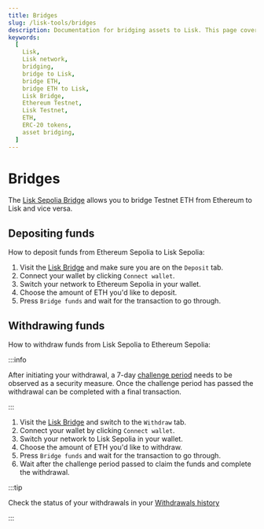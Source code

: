 ```yaml
---
title: Bridges
slug: /lisk-tools/bridges
description: Documentation for bridging assets to Lisk. This page covers how to bridge ETH and ERC-20s between Ethereum Sepolia and Lisk Sepoklia, with essential cautions and contract information.
keywords:
  [
    Lisk,
    Lisk network,
    bridging,
    bridge to Lisk,
    bridge ETH,
    bridge ETH to Lisk,
    Lisk Bridge,
    Ethereum Testnet,
    Lisk Testnet,
    ETH,
    ERC-20 tokens,
    asset bridging,
  ]
---
```


# Bridges

The [Lisk Sepolia Bridge](https://sepolia-bridge.lisk.com) allows you to bridge Testnet ETH from Ethereum to Lisk and vice versa.

## Depositing funds
How to deposit funds from Ethereum Sepolia to Lisk Sepolia:

1. Visit the [Lisk Bridge](https://sepolia-bridge.lisk.com) and make sure you are on the `Deposit` tab.
2. Connect your wallet by clicking `Connect wallet`.
3. Switch your network to Ethereum Sepolia in your wallet.
4. Choose the amount of ETH you'd like to deposit.
5. Press `Bridge funds` and wait for the transaction to go through.

## Withdrawing funds
How to withdraw funds from Lisk Sepolia to Ethereum Sepolia:

:::info

After initiating your withdrawal, a 7-day [challenge period](https://docs.optimism.io/builders/dapp-developers/bridging/messaging#for-l2-to-l1-transactions) needs to be observed as a security measure. Once the challenge period has passed the withdrawal can be completed with a final transaction.

:::

1. Visit the [Lisk Bridge](https://sepolia-bridge.lisk.com) and switch to the `Withdraw` tab.
2. Connect your wallet by clicking `Connect wallet`.
3. Switch your network to Lisk Sepolia in your wallet.
4. Choose the amount of ETH you'd like to withdraw.
5. Press `Bridge funds` and wait for the transaction to go through.
6. Wait after the challenge period passed to claim the funds and complete the withdrawal.

:::tip

Check the status of your withdrawals in your [Withdrawals history](https://sepolia-bridge.lisk.com/history?slug=lisk-sepolia-testnet)

:::



